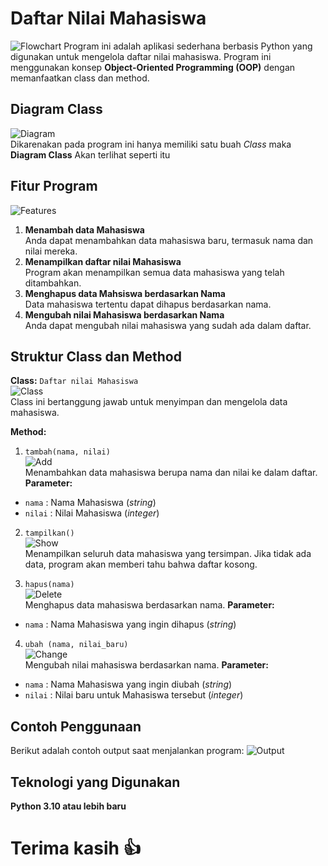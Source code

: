 # Daftar Nilai Mahasiswa

![Flowchart](pictures/flowchart.png)
Program ini adalah aplikasi sederhana berbasis Python yang digunakan untuk mengelola daftar nilai mahasiswa. Program ini menggunakan konsep **Object-Oriented Programming (OOP)** dengan memanfaatkan class dan method.

## Diagram Class
![Diagram](pictures/diagram.png)  
Dikarenakan pada program ini hanya memiliki satu buah *Class* maka **Diagram Class** Akan terlihat seperti itu  

## Fitur Program
![Features](pictures/features.png)
1. **Menambah data Mahasiswa**  
Anda dapat menambahkan data mahasiswa baru, termasuk nama dan nilai mereka.
2. **Menampilkan daftar nilai Mahasiswa**  
Program akan menampilkan semua data mahasiswa yang telah ditambahkan.
3. **Menghapus data Mahsiswa berdasarkan Nama**  
Data mahasiswa tertentu dapat dihapus berdasarkan nama.
4. **Mengubah nilai Mahasiswa berdasarkan Nama**  
Anda dapat mengubah nilai mahasiswa yang sudah ada dalam daftar.

## Struktur Class dan Method
**Class:** `Daftar nilai Mahasiswa`  
![Class](pictures/class.png)  
Class ini bertanggung jawab untuk menyimpan dan mengelola data mahasiswa.  

**Method:**  
1. `tambah(nama, nilai)`  
![Add](pictures/add.png)  
Menambahkan data mahasiswa berupa nama dan nilai ke dalam daftar.  
**Parameter:** 
* `nama` : Nama Mahasiswa (*string*)
* `nilai` : Nilai Mahasiswa (*integer*)  

2. `tampilkan()`  
![Show](pictures/show.png)  
Menampilkan seluruh data mahasiswa yang tersimpan. Jika tidak ada data, program akan memberi tahu bahwa daftar kosong.  

3. `hapus(nama)`  
![Delete](pictures/delete.png)  
Menghapus data mahasiswa berdasarkan nama.
**Parameter:** 
* `nama` : Nama Mahasiswa yang ingin dihapus (*string*)  

4. `ubah (nama, nilai_baru)`  
![Change](pictures/change.png)  
Mengubah nilai mahasiswa berdasarkan nama.
**Parameter:** 
* `nama` : Nama Mahasiswa yang ingin diubah (*string*)
* `nilai` : Nilai baru untuk Mahasiswa tersebut (*integer*)

## Contoh Penggunaan
Berikut adalah contoh output saat menjalankan program:
![Output](pictures/output.png)

## Teknologi yang Digunakan
**Python 3.10 atau lebih baru**

# Terima kasih 👍
